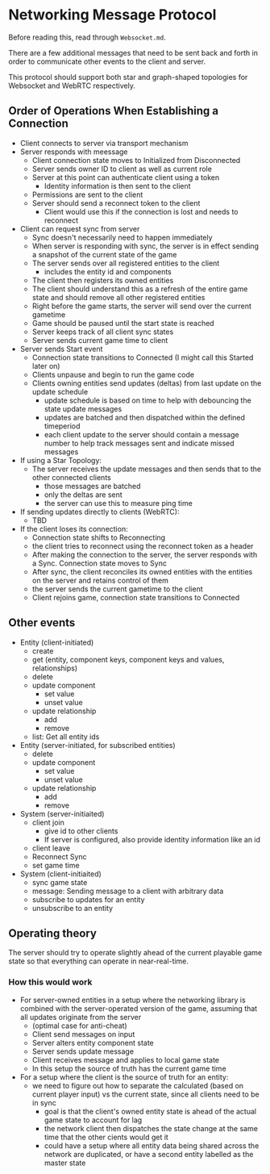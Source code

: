 # Networking Message Protocol

Before reading this, read through `Websocket.md`.

There are a few additional messages that need to be sent back and forth in order to communicate other events to the client and server.

This protocol should support both star and graph-shaped topologies for Websocket and WebRTC respectively.

## Order of Operations When Establishing a Connection

- Client connects to server via transport mechanism
- Server responds with meessage
    - Client connection state moves to Initialized from Disconnected
    - Server sends owner ID to client as well as current role
    - Server at this point can authenticate client using a token
        - Identity information is then sent to the client
    - Permissions are sent to the client
    - Server should send a reconnect token to the client
        - Client would use this if the connection is lost and needs to reconnect
- Client can request sync from server
    - Sync doesn't necessarily need to happen immediately
    - When server is responding with sync, the server is in effect sending a snapshot of the current state of the game
    - The server sends over all registered entities to the client
        - includes the entity id and components
    - The client then registers its owned entities
    - The client should understand this as a refresh of the entire game state and should remove all other registered entities
    - Right before the game starts, the server will send over the current gametime
    - Game should be paused until the start state is reached
    - Server keeps track of all client sync states
    - Server sends current game time to client
- Server sends Start event
    - Connection state transitions to Connected (I might call this Started later on)
    - Clients unpause and begin to run the game code
    - Clients owning entities send updates (deltas) from last update on the update schedule
        - update schedule is based on time to help with debouncing the state update messages
        - updates are batched and then dispatched within the defined timeperiod
        - each client update to the server should contain a message number to help track messages sent and indicate missed messages
- If using a Star Topology:
    - The server receives the update messages and then sends that to the other connected clients
        - those messages are batched
        - only the deltas are sent
        - the server can use this to measure ping time
- If sending updates directly to clients (WebRTC):
    - TBD
- If the client loses its connection:
    - Connection state shifts to Reconnecting
    - the client tries to reconnect using the reconnect token as a header
    - After making the connection to the server, the server responds with a Sync. Connection state moves to Sync
    - After sync, the client reconciles its owned entities with the entities on the server and retains control of them
    - the server sends the current gametime to the client
    - Client rejoins game, connection state transitions to Connected

## Other events

- Entity (client-initiated)
    - create
    - get (entity, component keys, component keys and values, relationships)
    - delete
    - update component
        - set value
        - unset value
    - update relationship
        - add
        - remove
    - list: Get all entity ids
- Entity (server-initiated, for subscribed entities)
    - delete
    - update component
        - set value
        - unset value
    - update relationship
        - add
        - remove
- System (server-initiaited)
    - client join
        - give id to other clients
        - If server is configured, also provide identity information like an id
    - client leave
    - Reconnect Sync
    - set game time
- System (client-initiaited)
    - sync game state
    - message: Sending message to a client with arbitrary data
    - subscribe to updates for an entity
    - unsubscribe to an entity


## Operating theory

The server should try to operate slightly ahead of the current playable game state so that everything can operate in near-real-time.

### How this would work

- For server-owned entities in a setup where the networking library is combined with the server-operated version of the game, assuming that all updates originate from the server
    - (optimal case for anti-cheat)
    - Client send messages on input
    - Server alters entity component state
    - Server sends update message
    - Client receives message and applies to local game state
    - In this setup the source of truth has the current game time
- For a setup where the client is the source of truth for an entity:
    - we need to figure out how to separate the calculated (based on current player input) vs the current state, since all clients need to be in sync
        - goal is that the client's owned entity state is ahead of the actual game state to account for lag
        - the network client then dispatches the state change at the same time that the other cients would get it
        - could have a setup where all entity data being shared across the network are duplicated, or have a second entity labelled as the master state
